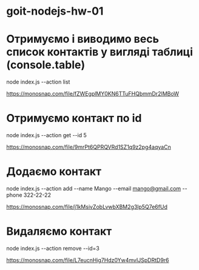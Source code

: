 # goit-nodejs-hw-01

# Отримуємо і виводимо весь список контактів у вигляді таблиці (console.table)

node index.js --action list

https://monosnap.com/file/fZWEgplMY0KN6TTuFHQbmmDr2IMBoW

# Отримуємо контакт по id

node index.js --action get --id 5

https://monosnap.com/file/9mrPt6QPRQVRd1SZ1q9z2pg4aqyaCn

# Додаємо контакт

node index.js --action add --name Mango --email mango@gmail.com --phone 322-22-22

https://monosnap.com/file/j1kMsivZobLvwbXBM2g3lp5Q7e6fUd

# Видаляємо контакт

node index.js --action remove --id=3

https://monosnap.com/file/L7eucnHig7Hdz0Yw4mvIJSpDRtD9r6
